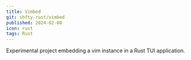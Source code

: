 ```yaml
---
title: Vimbed
git: shfty-rust/vimbed
published: 2024-02-08
icon: rust
tags: Rust
---
```


Experimental project embedding a vim instance in a Rust TUI application.

